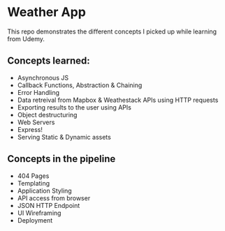 # Weather App

This repo demonstrates the different concepts I picked up while learning from Udemy. 

## Concepts learned:
  - Asynchronous JS
  - Callback Functions, Abstraction & Chaining
  - Error Handling
  - Data retreival from Mapbox & Weathestack APIs using HTTP requests
  - Exporting results to the user using APIs
  - Object destructuring 
  - Web Servers
  - Express! 
  - Serving Static & Dynamic assets

## Concepts in the pipeline
  - 404 Pages
  - Templating
  - Application Styling
  - API access from browser
  - JSON HTTP Endpoint
  - UI Wireframing
  - Deployment
